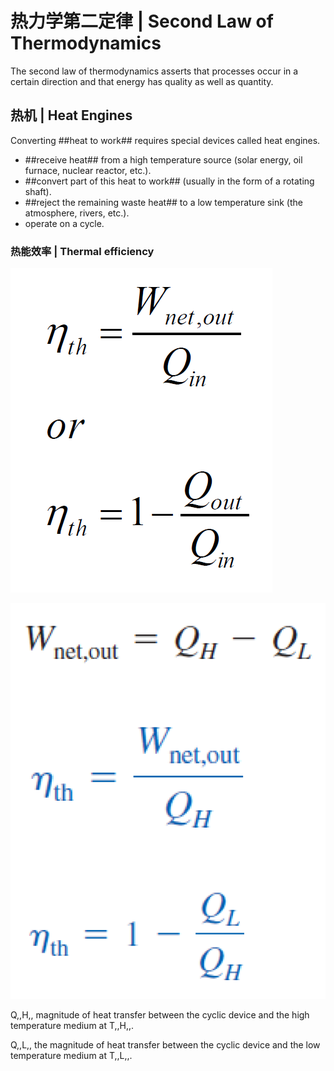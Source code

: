 # 热力学第二定律 | Second Law of Thermodynamics

The second law of thermodynamics asserts that processes occur in a certain direction and that energy has quality as well as quantity.

## 热机 | Heat Engines

Converting ##heat to work## requires special devices called heat engines.

- ##receive heat## from a high temperature source (solar energy, oil furnace, nuclear reactor, etc.).
- ##convert part of this heat to work## (usually in the form of a rotating shaft).
- ##reject the remaining waste heat## to a low temperature sink (the atmosphere, rivers, etc.).
- operate on a cycle.

### 热能效率 | Thermal efficiency

![热能效率公式](.热力学第二定律/热能效率1.png)

![热能效率公式](.热力学第二定律/热能效率2.png)

Q,,H,, magnitude of heat transfer between the cyclic device and the high temperature medium at T,,H,,.

Q,,L,, the magnitude of heat transfer between the cyclic device and the low temperature medium at T,,L,,.


